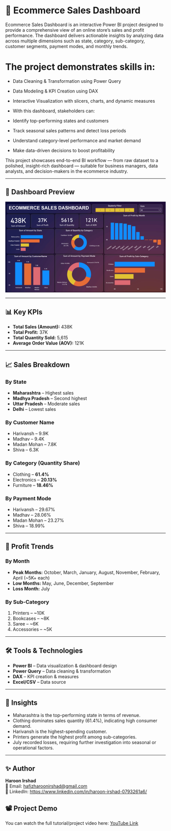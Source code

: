 # 🛒 Ecommerce Sales Dashboard

Ecommerce Sales Dashboard is an interactive Power BI project designed to provide a comprehensive view of an online store’s sales and profit performance.
The dashboard delivers actionable insights by analyzing data across multiple dimensions such as state, category, sub-category, customer segments, payment modes, and monthly trends.

# The project demonstrates skills in:

- Data Cleaning & Transformation using Power Query

- Data Modeling & KPI Creation using DAX

- Interactive Visualization with slicers, charts, and dynamic measures

- With this dashboard, stakeholders can:

- Identify top-performing states and customers

- Track seasonal sales patterns and detect loss periods

- Understand category-level performance and market demand

- Make data-driven decisions to boost profitability

This project showcases end-to-end BI workflow — from raw dataset to a polished, insight-rich dashboard — suitable for business managers, data analysts, and decision-makers in the ecommerce industry.

---
## 📸 Dashboard Preview
![Ecommerce](https://github.com/HafiHaroon/Ecommerce-Sales/blob/main/ecommerce%20sale.png)

---

## 📊 Key KPIs
- **Total Sales (Amount):** 438K
- **Total Profit:** 37K
- **Total Quantity Sold:** 5,615
- **Average Order Value (AOV):** 121K

---

## 📈 Sales Breakdown

### By State
- **Maharashtra** – Highest sales
- **Madhya Pradesh** – Second highest
- **Uttar Pradesh** – Moderate sales
- **Delhi** – Lowest sales

### By Customer Name
- Harivansh – 9.9K
- Madhav – 9.4K
- Madan Mohan – 7.8K
- Shiva – 6.3K

### By Category (Quantity Share)
- Clothing – **61.4%**
- Electronics – **20.13%**
- Furniture – **18.46%**

### By Payment Mode
- Harivansh – 29.67%
- Madhav – 28.06%
- Madan Mohan – 23.27%
- Shiva – 18.99%

---

## 📅 Profit Trends

### By Month
- **Peak Months:** October, March, January, August, November, February, April (~5K+ each)
- **Low Months:** May, June, December, September
- **Loss Month:** July

### By Sub-Category
1. Printers – ~10K
2. Bookcases – ~8K
3. Saree – ~6K
4. Accessories – ~5K

---

## 🛠 Tools & Technologies
- **Power BI** – Data visualization & dashboard design
- **Power Query** – Data cleaning & transformation
- **DAX** – KPI creation & measures
- **Excel/CSV** – Data source

---

## 📌 Insights
- Maharashtra is the top-performing state in terms of revenue.
- Clothing dominates sales quantity (61.4%), indicating high consumer demand.
- Harivansh is the highest-spending customer.
- Printers generate the highest profit among sub-categories.
- July recorded losses, requiring further investigation into seasonal or operational factors.

---

## ✨ Author
**Haroon Irshad**  
📧 Email: hafizharoonirshad@gmail.com  
🔗 LinkedIn: https://www.linkedin.com/in/haroon-irshad-0793261a6/
## 📽 Project Demo
You can watch the full tutorial/project video here: [YouTube Link](https://www.youtube.com/watch?v=6cV3OwFrOkk&t=2s)

